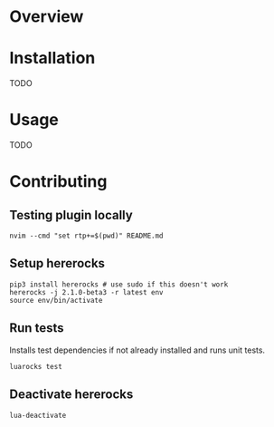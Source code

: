 # Overview


# Installation

TODO

# Usage

TODO

# Contributing

## Testing plugin locally

`nvim --cmd "set rtp+=$(pwd)" README.md`

## Setup hererocks

```
pip3 install hererocks # use sudo if this doesn't work
hererocks -j 2.1.0-beta3 -r latest env
source env/bin/activate
```

## Run tests

Installs test dependencies if not already installed and runs unit tests.

`luarocks test`

## Deactivate hererocks

`lua-deactivate`

